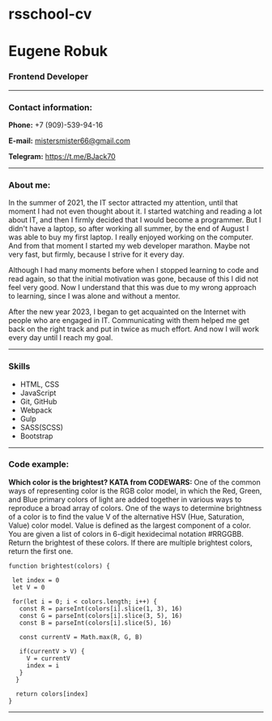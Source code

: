 # rsschool-cv

# Eugene Robuk

### Frontend Developer
***

### Contact information: 

**Phone:** +7 (909)-539-94-16

**E-mail:** mistersmister66@gmail.com

**Telegram:** https://t.me/BJack70
***
### About me:

In the summer of 2021, the IT sector attracted my attention, until that moment I had not even thought about it. I started watching and reading a lot about IT, and then I firmly decided that I would become a programmer. But I didn't have a laptop, so after working all summer, by the end of August I was able to buy my first laptop. I really enjoyed working on the computer. And from that moment I started my web developer marathon. Maybe not very fast, but firmly, because I strive for it every day.

Although I had many moments before when I stopped learning to code and read again, so that the initial motivation was gone, because of this I did not feel very good. Now I understand that this was due to my wrong approach to learning, since I was alone and without a mentor.

After the new year 2023, I began to get acquainted on the Internet with people who are engaged in IT. Communicating with them helped me get back on the right track and put in twice as much effort. And now I will work every day until I reach my goal.
***

### Skills 
  * HTML, CSS
  * JavaScript
  * Git, GitHub
  * Webpack
  * Gulp
  * SASS(SCSS)
  * Bootstrap
***

### Code example:

**Which color is the brightest? KATA from CODEWARS:** One of the common ways of representing color is the RGB color model, in which the Red, Green, and Blue primary colors of light are added together in various ways to reproduce a broad array of colors. One of the ways to determine brightness of a color is to find the value V of the alternative HSV (Hue, Saturation, Value) color model. Value is defined as the largest component of a color. You are given a list of colors in 6-digit hexidecimal notation #RRGGBB. Return the brightest of these colors. If there are multiple brightest colors, return the first one.

```
function brightest(colors) {

 let index = 0
 let V = 0
 
 for(let i = 0; i < colors.length; i++) {
   const R = parseInt(colors[i].slice(1, 3), 16)
   const G = parseInt(colors[i].slice(3, 5), 16)
   const B = parseInt(colors[i].slice(5), 16)
   
   const currentV = Math.max(R, G, B)
   
   if(currentV > V) {
     V = currentV
     index = i
   }
  }
  
  return colors[index]
}
```
***
